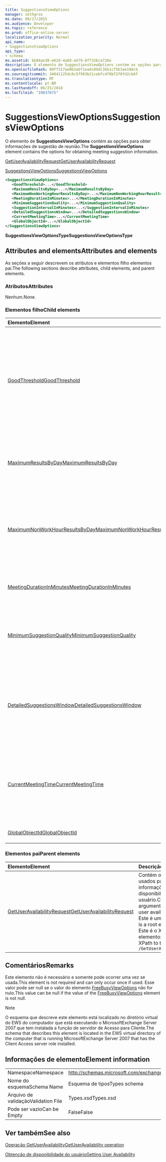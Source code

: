```yaml
---
title: SuggestionsViewOptions
manager: sethgros
ms.date: 09/17/2015
ms.audience: Developer
ms.topic: reference
ms.prod: office-online-server
localization_priority: Normal
api_name:
- SuggestionsViewOptions
api_type:
- schema
ms.assetid: bb04ae38-e62d-4a69-a479-8ff326ca726e
description: O elemento de SuggestionsViewOptions contém as opções para obter informações de sugestão de reunião.
ms.openlocfilehash: 09ff317ae0b2ebf1eadc89dc3bb1cf5b3ae19dcb
ms.sourcegitcommit: 34041125dc8c5f993b21cebfc4f8b72f0fd2cb6f
ms.translationtype: MT
ms.contentlocale: pt-BR
ms.lasthandoff: 06/25/2018
ms.locfileid: "19837675"
---
```

# <a name="suggestionsviewoptions"></a><span data-ttu-id="c4533-103">SuggestionsViewOptions</span><span class="sxs-lookup"><span data-stu-id="c4533-103">SuggestionsViewOptions</span></span>

<span data-ttu-id="c4533-104">O elemento de **SuggestionsViewOptions** contém as opções para obter informações de sugestão de reunião.</span><span class="sxs-lookup"><span data-stu-id="c4533-104">The **SuggestionsViewOptions** element contains the options for obtaining meeting suggestion information.</span></span> 
  
[<span data-ttu-id="c4533-105">GetUserAvailabilityRequest</span><span class="sxs-lookup"><span data-stu-id="c4533-105">GetUserAvailabilityRequest</span></span>](getuseravailabilityrequest.md)
  
[<span data-ttu-id="c4533-106">SuggestionsViewOptions</span><span class="sxs-lookup"><span data-stu-id="c4533-106">SuggestionsViewOptions</span></span>](suggestionsviewoptions.md)
  
```xml
<SuggestionsViewOptions>
   <GoodThreshold>...</GoodThreshold>
   <MaximumResultsByDay>...</MaximumResultsByDay>
   <MaximumNonWorkingHourResultsByDay>...</MaximumNonWorkingHourResultsByDay>
   <MeetingDurationInMinutes>...</MeetingDurationInMinutes>
   <MinimumSuggestionQuality>...</MinimumSuggestionQuality>
   <SuggestionIntervalInMinutes>...</SuggestionIntervalInMinutes>
   <DetailedSuggestionsWindow>...</DetailedSuggestionsWindow>
   <CurrentMeetingTime>...</CurrentMeetingTime>
   <GlobalObjectId>...</GlobalObjectId>
</SuggestionsViewOptions>
```

 <span data-ttu-id="c4533-107">**SuggestionsViewOptionsType**</span><span class="sxs-lookup"><span data-stu-id="c4533-107">**SuggestionsViewOptionsType**</span></span>
## <a name="attributes-and-elements"></a><span data-ttu-id="c4533-108">Attributes and elements</span><span class="sxs-lookup"><span data-stu-id="c4533-108">Attributes and elements</span></span>

<span data-ttu-id="c4533-109">As seções a seguir descrevem os atributos e elementos filho elementos pai.</span><span class="sxs-lookup"><span data-stu-id="c4533-109">The following sections describe attributes, child elements, and parent elements.</span></span>
  
### <a name="attributes"></a><span data-ttu-id="c4533-110">Atributos</span><span class="sxs-lookup"><span data-stu-id="c4533-110">Attributes</span></span>

<span data-ttu-id="c4533-111">Nenhum.</span><span class="sxs-lookup"><span data-stu-id="c4533-111">None.</span></span>
  
### <a name="child-elements"></a><span data-ttu-id="c4533-112">Elementos filho</span><span class="sxs-lookup"><span data-stu-id="c4533-112">Child elements</span></span>

|<span data-ttu-id="c4533-113">**Elemento**</span><span class="sxs-lookup"><span data-stu-id="c4533-113">**Element**</span></span>|<span data-ttu-id="c4533-114">**Descrição**</span><span class="sxs-lookup"><span data-stu-id="c4533-114">**Description**</span></span>|
|:-----|:-----|
|[<span data-ttu-id="c4533-115">GoodThreshold</span><span class="sxs-lookup"><span data-stu-id="c4533-115">GoodThreshold</span></span>](goodthreshold.md) <br/> |<span data-ttu-id="c4533-116">Especifica a porcentagem de participantes que devem ter o período de tempo open para o período de tempo para se qualificar como um horário de reunião sugerido BOM.</span><span class="sxs-lookup"><span data-stu-id="c4533-116">Specifies the percentage of attendees that must have the time period open for the time period to qualify as a good suggested meeting time.</span></span>  <br/> |
|[<span data-ttu-id="c4533-117">MaximumResultsByDay</span><span class="sxs-lookup"><span data-stu-id="c4533-117">MaximumResultsByDay</span></span>](maximumresultsbyday.md) <br/> |<span data-ttu-id="c4533-118">Especifica o número de vezes que a reunião sugerido por dia retornados na resposta.</span><span class="sxs-lookup"><span data-stu-id="c4533-118">Specifies the number of suggested meeting times per day returned in the response.</span></span>  <br/> |
|[<span data-ttu-id="c4533-119">MaximumNonWorkHourResultsByDay</span><span class="sxs-lookup"><span data-stu-id="c4533-119">MaximumNonWorkHourResultsByDay</span></span>](maximumnonworkhourresultsbyday.md) <br/> |<span data-ttu-id="c4533-120">Especifica o número de resultados sugeridos para horários fora do horário normal de trabalho por dia da reunião.</span><span class="sxs-lookup"><span data-stu-id="c4533-120">Specifies the number of suggested results for meeting times outside regular working hours per day.</span></span>  <br/> |
|[<span data-ttu-id="c4533-121">MeetingDurationInMinutes</span><span class="sxs-lookup"><span data-stu-id="c4533-121">MeetingDurationInMinutes</span></span>](meetingdurationinminutes.md) <br/> |<span data-ttu-id="c4533-122">Especifica o comprimento da reunião a ser sugerido.</span><span class="sxs-lookup"><span data-stu-id="c4533-122">Specifies the length of the meeting to be suggested.</span></span>  <br/> |
|[<span data-ttu-id="c4533-123">MinimumSuggestionQuality</span><span class="sxs-lookup"><span data-stu-id="c4533-123">MinimumSuggestionQuality</span></span>](minimumsuggestionquality.md) <br/> |<span data-ttu-id="c4533-124">Especifica a qualidade das sugestões de reunião a serem retornados na resposta.</span><span class="sxs-lookup"><span data-stu-id="c4533-124">Specifies the quality of meeting suggestions to be returned in the response.</span></span>  <br/> |
|[<span data-ttu-id="c4533-125">DetailedSuggestionsWindow</span><span class="sxs-lookup"><span data-stu-id="c4533-125">DetailedSuggestionsWindow</span></span>](detailedsuggestionswindow.md) <br/> |<span data-ttu-id="c4533-126">Identifica o intervalo de tempo que está sendo consultado para obter informações detalhadas sobre reuniões sugeridas.</span><span class="sxs-lookup"><span data-stu-id="c4533-126">Identifies the time span that is queried for detailed information about suggested meeting times.</span></span>  <br/> |
|[<span data-ttu-id="c4533-127">CurrentMeetingTime</span><span class="sxs-lookup"><span data-stu-id="c4533-127">CurrentMeetingTime</span></span>](currentmeetingtime.md) <br/> |<span data-ttu-id="c4533-128">Resultados de tempo representa a hora de início de uma reunião que você deseja atualizar com a reunião sugerida.</span><span class="sxs-lookup"><span data-stu-id="c4533-128">Represents the start time of a meeting that you want to update with the suggested meeting time results.</span></span>  <br/> |
|[<span data-ttu-id="c4533-129">GlobalObjectId</span><span class="sxs-lookup"><span data-stu-id="c4533-129">GlobalObjectId</span></span>](globalobjectid.md) <br/> |<span data-ttu-id="c4533-130">Este elemento não é usado.</span><span class="sxs-lookup"><span data-stu-id="c4533-130">This element is not used.</span></span>  <br/> |
   
### <a name="parent-elements"></a><span data-ttu-id="c4533-131">Elementos pai</span><span class="sxs-lookup"><span data-stu-id="c4533-131">Parent elements</span></span>

|<span data-ttu-id="c4533-132">**Elemento**</span><span class="sxs-lookup"><span data-stu-id="c4533-132">**Element**</span></span>|<span data-ttu-id="c4533-133">**Descrição**</span><span class="sxs-lookup"><span data-stu-id="c4533-133">**Description**</span></span>|
|:-----|:-----|
|[<span data-ttu-id="c4533-134">GetUserAvailabilityRequest</span><span class="sxs-lookup"><span data-stu-id="c4533-134">GetUserAvailabilityRequest</span></span>](getuseravailabilityrequest.md) <br/> |<span data-ttu-id="c4533-135">Contém os argumentos usados para obter informações de disponibilidade do usuário.</span><span class="sxs-lookup"><span data-stu-id="c4533-135">Contains the arguments used to obtain user availability information.</span></span> <span data-ttu-id="c4533-136">Este é um elemento raiz.</span><span class="sxs-lookup"><span data-stu-id="c4533-136">This is a root element.</span></span>  <br/> <span data-ttu-id="c4533-137">Este é o XPath a este elemento:</span><span class="sxs-lookup"><span data-stu-id="c4533-137">The following is the XPath to this element:</span></span>  <br/>  `/GetUserAvailabilityRequest` <br/> |
   
## <a name="remarks"></a><span data-ttu-id="c4533-138">Comentários</span><span class="sxs-lookup"><span data-stu-id="c4533-138">Remarks</span></span>

<span data-ttu-id="c4533-139">Este elemento não é necessário e somente pode ocorrer uma vez se usada.</span><span class="sxs-lookup"><span data-stu-id="c4533-139">This element is not required and can only occur once if used.</span></span> <span data-ttu-id="c4533-140">Esse valor pode ser null se o valor do elemento [FreeBusyViewOptions](freebusyviewoptions.md) não for nulo.</span><span class="sxs-lookup"><span data-stu-id="c4533-140">This value can be null if the value of the [FreeBusyViewOptions](freebusyviewoptions.md) element is not null.</span></span> 
  
> [!NOTE]
> <span data-ttu-id="c4533-141">O esquema que descreve este elemento está localizado no diretório virtual do EWS do computador que está executando o MicrosoftExchange Server 2007 que tem instalada a função de servidor de Acesso para Cliente.</span><span class="sxs-lookup"><span data-stu-id="c4533-141">The schema that describes this element is located in the EWS virtual directory of the computer that is running MicrosoftExchange Server 2007 that has the Client Access server role installed.</span></span> 
  
## <a name="element-information"></a><span data-ttu-id="c4533-142">Informações de elemento</span><span class="sxs-lookup"><span data-stu-id="c4533-142">Element information</span></span>

|||
|:-----|:-----|
|<span data-ttu-id="c4533-143">Namespace</span><span class="sxs-lookup"><span data-stu-id="c4533-143">Namespace</span></span>  <br/> |http://schemas.microsoft.com/exchange/services/2006/types  <br/> |
|<span data-ttu-id="c4533-144">Nome do esquema</span><span class="sxs-lookup"><span data-stu-id="c4533-144">Schema Name</span></span>  <br/> |<span data-ttu-id="c4533-145">Esquema de tipos</span><span class="sxs-lookup"><span data-stu-id="c4533-145">Types schema</span></span>  <br/> |
|<span data-ttu-id="c4533-146">Arquivo de validação</span><span class="sxs-lookup"><span data-stu-id="c4533-146">Validation File</span></span>  <br/> |<span data-ttu-id="c4533-147">Types.xsd</span><span class="sxs-lookup"><span data-stu-id="c4533-147">Types.xsd</span></span>  <br/> |
|<span data-ttu-id="c4533-148">Pode ser vazio</span><span class="sxs-lookup"><span data-stu-id="c4533-148">Can be Empty</span></span>  <br/> |<span data-ttu-id="c4533-149">False</span><span class="sxs-lookup"><span data-stu-id="c4533-149">False</span></span>  <br/> |
   
## <a name="see-also"></a><span data-ttu-id="c4533-150">Ver também</span><span class="sxs-lookup"><span data-stu-id="c4533-150">See also</span></span>



[<span data-ttu-id="c4533-151">Operação GetUserAvailability</span><span class="sxs-lookup"><span data-stu-id="c4533-151">GetUserAvailability operation</span></span>](getuseravailability-operation.md)


[<span data-ttu-id="c4533-152">Obtenção de disponibilidade do usuário</span><span class="sxs-lookup"><span data-stu-id="c4533-152">Getting User Availability</span></span>](http://msdn.microsoft.com/library/d4133fcb-9b0f-4e6b-aadf-a389da83516a%28Office.15%29.aspx)

